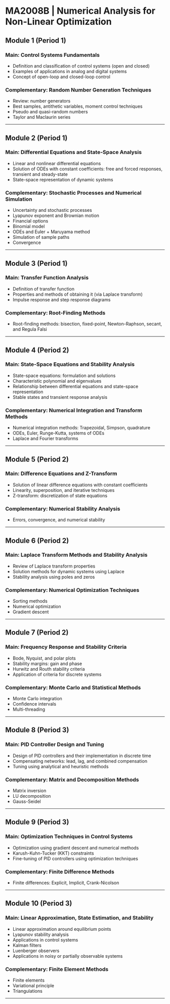 # MA2008B | Numerical Analysis for Non-Linear Optimization

## Module 1 (Period 1)

### Main: Control Systems Fundamentals

- Definition and classification of control systems (open and closed)
- Examples of applications in analog and digital systems
- Concept of open-loop and closed-loop control

### Complementary: Random Number Generation Techniques

- Review: number generators
- Best samples, antithetic variables, moment control techniques
- Pseudo and quasi-random numbers
- Taylor and Maclaurin series

---

## Module 2 (Period 1)

### Main: Differential Equations and State-Space Analysis

- Linear and nonlinear differential equations
- Solution of ODEs with constant coefficients: free and forced responses, transient and steady-state
- State-space representation of dynamic systems

### Complementary: Stochastic Processes and Numerical Simulation

- Uncertainty and stochastic processes
- Lyapunov exponent and Brownian motion
- Financial options
- Binomial model
- ODEs and Euler + Maruyama method
- Simulation of sample paths
- Convergence

---

## Module 3 (Period 1)

### Main: Transfer Function Analysis

- Definition of transfer function
- Properties and methods of obtaining it (via Laplace transform)
- Impulse response and step response diagrams

### Complementary: Root-Finding Methods

- Root-finding methods: bisection, fixed-point, Newton-Raphson, secant, and Regula Falsi

---

## Module 4 (Period 2)

### Main: State-Space Equations and Stability Analysis

- State-space equations: formulation and solutions
- Characteristic polynomial and eigenvalues
- Relationship between differential equations and state-space representation
- Stable states and transient response analysis

### Complementary: Numerical Integration and Transform Methods

- Numerical integration methods: Trapezoidal, Simpson, quadrature
- ODEs, Euler, Runge-Kutta, systems of ODEs
- Laplace and Fourier transforms

---

## Module 5 (Period 2)

### Main: Difference Equations and Z-Transform

- Solution of linear difference equations with constant coefficients
- Linearity, superposition, and iterative techniques
- Z-transform: discretization of state equations

### Complementary: Numerical Stability Analysis

- Errors, convergence, and numerical stability

---

## Module 6 (Period 2)

### Main: Laplace Transform Methods and Stability Analysis

- Review of Laplace transform properties
- Solution methods for dynamic systems using Laplace
- Stability analysis using poles and zeros

### Complementary: Numerical Optimization Techniques

- Sorting methods
- Numerical optimization
- Gradient descent

---

## Module 7 (Period 2)

### Main: Frequency Response and Stability Criteria

- Bode, Nyquist, and polar plots
- Stability margins: gain and phase
- Hurwitz and Routh stability criteria
- Application of criteria for discrete systems

### Complementary: Monte Carlo and Statistical Methods

- Monte Carlo integration
- Confidence intervals
- Multi-threading

---

## Module 8 (Period 3)

### Main: PID Controller Design and Tuning

- Design of PID controllers and their implementation in discrete time
- Compensating networks: lead, lag, and combined compensation
- Tuning using analytical and heuristic methods

### Complementary: Matrix and Decomposition Methods

- Matrix inversion
- LU decomposition
- Gauss-Seidel

---

## Module 9 (Period 3)

### Main: Optimization Techniques in Control Systems

- Optimization using gradient descent and numerical methods
- Karush-Kuhn-Tucker (KKT) constraints
- Fine-tuning of PID controllers using optimization techniques

### Complementary: Finite Difference Methods

- Finite differences: Explicit, Implicit, Crank-Nicolson

---

## Module 10 (Period 3)

### Main: Linear Approximation, State Estimation, and Stability

- Linear approximation around equilibrium points
- Lyapunov stability analysis
- Applications in control systems
- Kalman filters
- Luenberger observers
- Applications in noisy or partially observable systems

### Complementary: Finite Element Methods

- Finite elements
- Variational principle
- Triangulations

---
